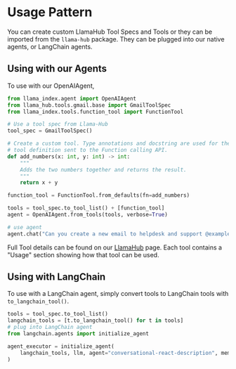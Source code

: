 # Usage Pattern

You can create custom LlamaHub Tool Specs and Tools or they can be imported from the `llama-hub` package. They can be plugged into our native agents, or LangChain agents.

## Using with our Agents

To use with our OpenAIAgent,

```python
from llama_index.agent import OpenAIAgent
from llama_hub.tools.gmail.base import GmailToolSpec
from llama_index.tools.function_tool import FunctionTool

# Use a tool spec from Llama-Hub
tool_spec = GmailToolSpec()

# Create a custom tool. Type annotations and docstring are used for the
# tool definition sent to the Function calling API.
def add_numbers(x: int, y: int) -> int:
    """
    Adds the two numbers together and returns the result.
    """
    return x + y

function_tool = FunctionTool.from_defaults(fn=add_numbers)

tools = tool_spec.to_tool_list() + [function_tool]
agent = OpenAIAgent.from_tools(tools, verbose=True)

# use agent
agent.chat("Can you create a new email to helpdesk and support @example.com about a service outage")
```

Full Tool details can be found on our [LlamaHub](llamahub.ai) page. Each tool contains a "Usage" section showing how that tool can be used.

## Using with LangChain

To use with a LangChain agent, simply convert tools to LangChain tools with `to_langchain_tool()`.

```python
tools = tool_spec.to_tool_list()
langchain_tools = [t.to_langchain_tool() for t in tools]
# plug into LangChain agent
from langchain.agents import initialize_agent

agent_executor = initialize_agent(
    langchain_tools, llm, agent="conversational-react-description", memory=memory
)

```
